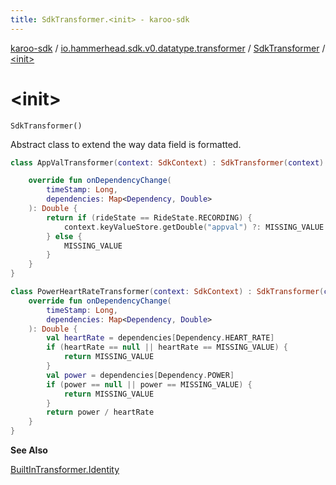 ```yaml
---
title: SdkTransformer.<init> - karoo-sdk
---
```


[karoo-sdk](../../index.html) / [io.hammerhead.sdk.v0.datatype.transformer](../index.html) / [SdkTransformer](index.html) / [&lt;init&gt;](./-init-.html)

# &lt;init&gt;

`SdkTransformer()`

Abstract class to extend the way data field is formatted.

``` kotlin
class AppValTransformer(context: SdkContext) : SdkTransformer(context) {

    override fun onDependencyChange(
        timeStamp: Long,
        dependencies: Map<Dependency, Double>
    ): Double {
        return if (rideState == RideState.RECORDING) {
            context.keyValueStore.getDouble("appval") ?: MISSING_VALUE
        } else {
            MISSING_VALUE
        }
    }
}
```

``` kotlin
class PowerHeartRateTransformer(context: SdkContext) : SdkTransformer(context) {
    override fun onDependencyChange(
        timeStamp: Long,
        dependencies: Map<Dependency, Double>
    ): Double {
        val heartRate = dependencies[Dependency.HEART_RATE]
        if (heartRate == null || heartRate == MISSING_VALUE) {
            return MISSING_VALUE
        }
        val power = dependencies[Dependency.POWER]
        if (power == null || power == MISSING_VALUE) {
            return MISSING_VALUE
        }
        return power / heartRate
    }
}
```

**See Also**

[BuiltInTransformer.Identity](../-built-in-transformer/-identity/index.html)

